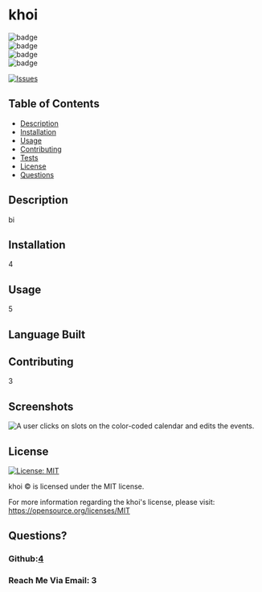 # khoi
  ![badge](https://img.shields.io/badge/languages--yellow)
  <br> 
  ![badge](https://img.shields.io/github/issues/4/32)
  <br>
  ![badge](https://img.shields.io/github/issues-closed/4/32)
  <br>
  ![badge](https://img.shields.io/github/last-commit/4/32)
  <br>

  [![Issues](https://img.shields.io/github/contributors/4/32)](https://github.com/4/32/graphs/contributors)
## Table of Contents
  
- [Description](#description)
- [Installation](#installation)
- [Usage](#usage)
- [Contributing](#contributions)
- [Tests](#tests)
- [License](#license)
- [Questions](#questions)
  
## Description 
  
bi
  
## Installation 
  
4
  
## Usage 
  
5

## Language Built

  
## Contributing 
  
3

## Screenshots 

![A user clicks on slots on the color-coded calendar and edits the events.](./assets/1.JPG)  

  
## License
[![License: MIT](https://img.shields.io/badge/license-MIT-blue)](https://opensource.org/licenses/MIT)

khoi © is licensed under the MIT license.  

For more information regarding the khoi's license, please visit: 
https://opensource.org/licenses/MIT

  
## Questions?
  
### Github:[4](https://github.com/4)
  
### Reach Me Via Email: 3

